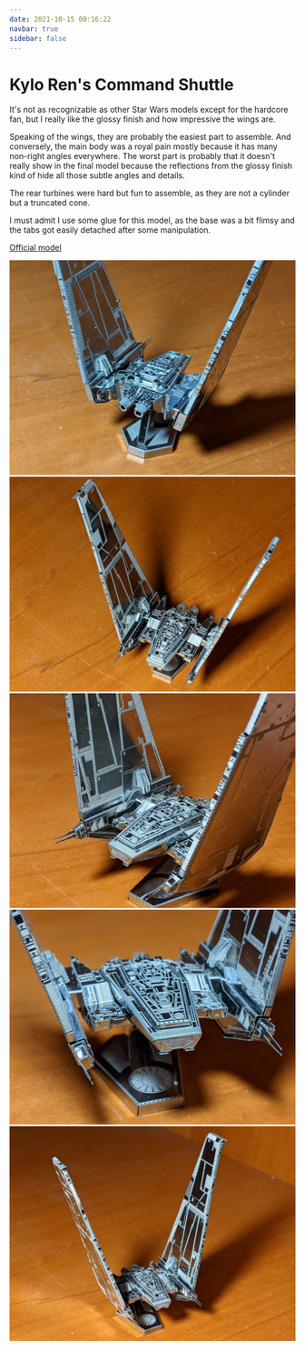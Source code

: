 ```yaml
---
date: 2021-10-15 00:16:22
navbar: true
sidebar: false
---
```


# Kylo Ren's Command Shuttle

It's not as recognizable as other Star Wars models except for the hardcore fan, but I really like the glossy finish and how impressive the wings are.

Speaking of the wings, they are probably the easiest part to assemble. And conversely, the main body was a royal pain mostly because it has many non-right angles everywhere. The worst part is probably that it doesn't really show in the final model because the reflections from the glossy finish kind of hide all those subtle angles and details.

The rear turbines were hard but fun to assemble, as they are not a cylinder but a truncated cone.

I must admit I use some glue for this model, as the base was a bit flimsy and the tabs got easily detached after some manipulation.

[Official model](https://www.metalearth.com/starwars/kylo-rens-command-shuttle)

![1](./1.jpg)
![2](./2.jpg)
![3](./3.jpg)
![4](./4.jpg)
![5](./5.jpg)